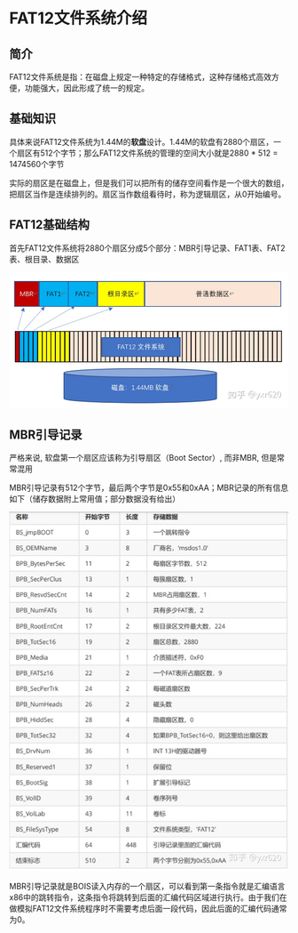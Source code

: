 # FAT12文件系统介绍

## 简介

FAT12文件系统是指：在磁盘上规定一种特定的存储格式，这种存储格式高效方便，功能强大，因此形成了统一的规定。

## 基础知识

具体来说FAT12文件系统为1.44M的**软盘**设计。1.44M的软盘有2880个扇区，一个扇区有512个字节；那么FAT12文件系统的管理的空间大小就是2880 * 512 = 1474560个字节

实际的扇区是在磁盘上，但是我们可以把所有的储存空间看作是一个很大的数组，把扇区当作是连续排列的。扇区当作数组看待时，称为逻辑扇区，从0开始编号。

## FAT12基础结构

首先FAT12文件系统将2880个扇区分成5个部分：MBR引导记录、FAT1表、FAT2表、根目录、数据区

![FAT12基础结构](../image/fwmviy0p.bmp)

## MBR引导记录

严格来说, 软盘第一个扇区应该称为引导扇区（Boot Sector）, 而非MBR, 但是常常混用

MBR引导记录有512个字节，最后两个字节是0x55和0xAA；MBR记录的所有信息如下（储存数据附上常用值；部分数据没有给出）

![软盘MBR结构](../image/1pzt4m73.bmp)

MBR引导记录就是BOIS读入内存的一个扇区，可以看到第一条指令就是汇编语言x86中的跳转指令，这条指令将跳转到后面的汇编代码区域进行执行。由于我们在做模拟FAT12文件系统程序时不需要考虑后面一段代码，因此后面的汇编代码通常为0。